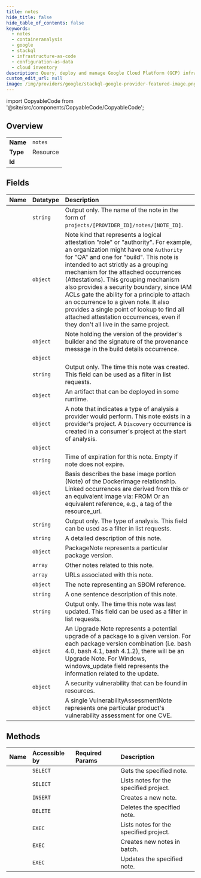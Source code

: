 ```yaml
---
title: notes
hide_title: false
hide_table_of_contents: false
keywords:
  - notes
  - containeranalysis
  - google    
  - stackql
  - infrastructure-as-code
  - configuration-as-data
  - cloud inventory
description: Query, deploy and manage Google Cloud Platform (GCP) infrastructure and resources using SQL
custom_edit_url: null
image: /img/providers/google/stackql-google-provider-featured-image.png
---
```


import CopyableCode from '@site/src/components/CopyableCode/CopyableCode';




## Overview
<table><tbody>
<tr><td><b>Name</b></td><td><code>notes</code></td></tr>
<tr><td><b>Type</b></td><td>Resource</td></tr>
<tr><td><b>Id</b></td><td><CopyableCode code="google.containeranalysis.notes" /></td></tr>
</tbody></table>

## Fields
| Name | Datatype | Description |
|:-----|:---------|:------------|
| <CopyableCode code="name" /> | `string` | Output only. The name of the note in the form of `projects/[PROVIDER_ID]/notes/[NOTE_ID]`. |
| <CopyableCode code="attestation" /> | `object` | Note kind that represents a logical attestation "role" or "authority". For example, an organization might have one `Authority` for "QA" and one for "build". This note is intended to act strictly as a grouping mechanism for the attached occurrences (Attestations). This grouping mechanism also provides a security boundary, since IAM ACLs gate the ability for a principle to attach an occurrence to a given note. It also provides a single point of lookup to find all attached attestation occurrences, even if they don't all live in the same project. |
| <CopyableCode code="build" /> | `object` | Note holding the version of the provider's builder and the signature of the provenance message in the build details occurrence. |
| <CopyableCode code="compliance" /> | `object` |  |
| <CopyableCode code="createTime" /> | `string` | Output only. The time this note was created. This field can be used as a filter in list requests. |
| <CopyableCode code="deployment" /> | `object` | An artifact that can be deployed in some runtime. |
| <CopyableCode code="discovery" /> | `object` | A note that indicates a type of analysis a provider would perform. This note exists in a provider's project. A `Discovery` occurrence is created in a consumer's project at the start of analysis. |
| <CopyableCode code="dsseAttestation" /> | `object` |  |
| <CopyableCode code="expirationTime" /> | `string` | Time of expiration for this note. Empty if note does not expire. |
| <CopyableCode code="image" /> | `object` | Basis describes the base image portion (Note) of the DockerImage relationship. Linked occurrences are derived from this or an equivalent image via: FROM Or an equivalent reference, e.g., a tag of the resource_url. |
| <CopyableCode code="kind" /> | `string` | Output only. The type of analysis. This field can be used as a filter in list requests. |
| <CopyableCode code="longDescription" /> | `string` | A detailed description of this note. |
| <CopyableCode code="package" /> | `object` | PackageNote represents a particular package version. |
| <CopyableCode code="relatedNoteNames" /> | `array` | Other notes related to this note. |
| <CopyableCode code="relatedUrl" /> | `array` | URLs associated with this note. |
| <CopyableCode code="sbomReference" /> | `object` | The note representing an SBOM reference. |
| <CopyableCode code="shortDescription" /> | `string` | A one sentence description of this note. |
| <CopyableCode code="updateTime" /> | `string` | Output only. The time this note was last updated. This field can be used as a filter in list requests. |
| <CopyableCode code="upgrade" /> | `object` | An Upgrade Note represents a potential upgrade of a package to a given version. For each package version combination (i.e. bash 4.0, bash 4.1, bash 4.1.2), there will be an Upgrade Note. For Windows, windows_update field represents the information related to the update. |
| <CopyableCode code="vulnerability" /> | `object` | A security vulnerability that can be found in resources. |
| <CopyableCode code="vulnerabilityAssessment" /> | `object` | A single VulnerabilityAssessmentNote represents one particular product's vulnerability assessment for one CVE. |
## Methods
| Name | Accessible by | Required Params | Description |
|:-----|:--------------|:----------------|:------------|
| <CopyableCode code="projects_notes_get" /> | `SELECT` | <CopyableCode code="notesId, projectsId" /> | Gets the specified note. |
| <CopyableCode code="projects_notes_list" /> | `SELECT` | <CopyableCode code="projectsId" /> | Lists notes for the specified project. |
| <CopyableCode code="projects_notes_create" /> | `INSERT` | <CopyableCode code="projectsId" /> | Creates a new note. |
| <CopyableCode code="projects_notes_delete" /> | `DELETE` | <CopyableCode code="notesId, projectsId" /> | Deletes the specified note. |
| <CopyableCode code="_projects_notes_list" /> | `EXEC` | <CopyableCode code="projectsId" /> | Lists notes for the specified project. |
| <CopyableCode code="projects_notes_batch_create" /> | `EXEC` | <CopyableCode code="projectsId" /> | Creates new notes in batch. |
| <CopyableCode code="projects_notes_patch" /> | `EXEC` | <CopyableCode code="notesId, projectsId" /> | Updates the specified note. |

